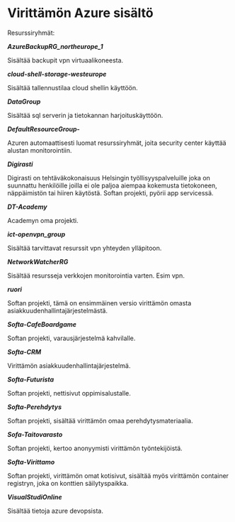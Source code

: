 # Virittämön Azure sisältö

Resurssiryhmät:

***AzureBackupRG_northeurope_1***

Sisältää backupit vpn virtuaalikoneesta.

***cloud-shell-storage-westeurope***

Sisältää tallennustilaa cloud shellin käyttöön.

***DataGroup***

Sisältää sql serverin ja tietokannan harjoituskäyttöön.

***DefaultResourceGroup-***

Azuren automaattisesti luomat resurssiryhmät, joita security center käyttää alustan monitorointiin.

***Digirasti***

Digirasti on tehtäväkokonaisuus Helsingin työllisyyspalveluille joka on suunnattu henkilöille joilla ei ole paljoa aiempaa kokemusta tietokoneen, näppäimistön tai hiiren käytöstä. Softan projekti, pyörii app servicessä.

***DT-Academy***

Academyn oma projekti.

***ict-openvpn_group***

Sisältää tarvittavat resurssit vpn yhteyden ylläpitoon.

***NetworkWatcherRG***

Sisältää resursseja verkkojen monitorointia varten. Esim vpn.

***ruori***

Softan projekti, tämä on ensimmäinen versio virittämön omasta asiakkuudenhallintajärjestelmästä.

***Softa-CafeBoardgame***

Softan projekti, varausjärjestelmä kahvilalle.

***Softa-CRM***

Virittämön asiakkuudenhallintajärjestelmä.

***Softa-Futurista***

Softan projekti, nettisivut oppimisalustalle.

***Softa-Perehdytys***

Softan projekti, sisältää virittämön omaa perehdytysmateriaalia.

***Sofa-Taitovarasto***

Softan projekti, kertoo anonyymisti virittämön työntekijöistä.

***Softa-Virittamo***

Softan projekti, virittämön omat kotisivut, sisältää myös virittämön container registryn, joka on konttien säilytyspaikka.

***VisualStudiOnline***

Sisältää tietoja azure devopsista.
